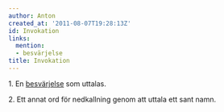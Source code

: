 ```yaml
---
author: Anton
created_at: '2011-08-07T19:28:13Z'
id: Invokation
links:
  mention:
  - besvärjelse
title: Invokation
---
```


1\. En [besvärjelse] som uttalas.

2\. Ett annat ord för nedkallning genom att uttala ett sant namn.

  [besvärjelse]: besvärjelse
